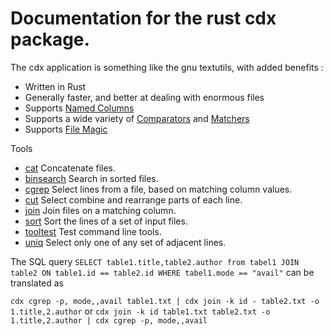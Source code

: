# Documentation for the rust cdx package.

The cdx application is something like the gnu textutils, with added benefits :

* Written in Rust
* Generally faster, and better at dealing with enormous files
* Supports [Named Columns](NamedColumns.md)
* Supports a wide variety of [Comparators](Comparator.md) and [Matchers](Matcher.md)
* Supports [File Magic](FileMagic.md)

Tools
* [cat](cat.md) Concatenate files.
* [binsearch](binsearch.md) Search in sorted files.
* [cgrep](cgrep.md) Select lines from a file, based on matching column values.
* [cut](cut.md) Select combine and rearrange parts of each line.
* [join](join.md) Join files on a matching column.
* [sort](sort.md) Sort the lines of a set of input files.
* [tooltest](tooltest.md) Test command line tools.
* [uniq](uniq.md) Select only one of any set of adjacent lines.

The SQL query
`SELECT table1.title,table2.author from tabel1 JOIN table2 ON table1.id == table2.id WHERE tabel1.mode == "avail"` can be translated as

`cdx cgrep -p, mode,,avail table1.txt | cdx join -k id - table2.txt -o 1.title,2.author` 
or
`cdx join -k id table1.txt table2.txt -o 1.title,2.author | cdx cgrep -p, mode,,avail`

